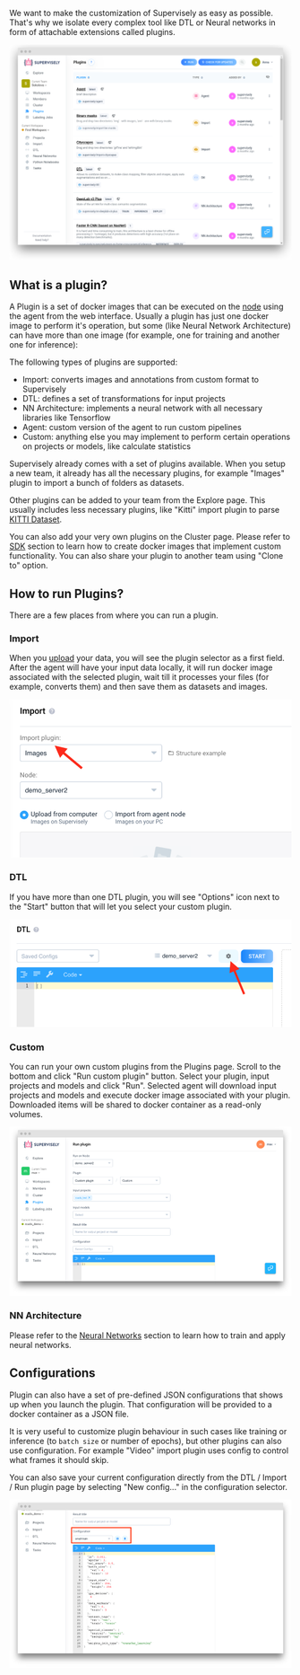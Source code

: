 We want to make the customization of Supervisely as easy as possible. That's why we isolate every complex tool like DTL or Neural networks in form of attachable extensions called plugins.

![](plugins_a.png)

## What is a plugin?

A Plugin is a set of docker images that can be executed on the [node](../agents/overview/index.md) using the agent from the web interface. Usually a plugin has just one docker image to perform it's operation, but some (like Neural Network Architecture) can have more than one image (for example, one for training and another one for inference): 

The following types of plugins are supported:

- Import: converts images and annotations from custom format to Supervisely
- DTL: defines a set of transformations for input projects
- NN Architecture: implements a neural network with all necessary libraries like Tensorflow
- Agent: custom version of the agent to run custom pipelines
- Custom: anything else you may implement to perform certain operations on projects or models, like calculate statistics

Supervisely already comes with a set of plugins available. When you setup a new team, it already has all the necessary plugins, for example "Images" plugin to import a bunch of folders as datasets.

Other plugins can be added to your team from the Explore page. This usually includes less necessary plugins, like "Kitti" import plugin to parse [KITTI Dataset](http://www.cvlibs.net/datasets/kitti/).

You can also add your very own plugins on the Cluster page. Please refer to [SDK](../../customization/sdk/README.md) section to learn how to create docker images that implement custom functionality. You can also share your plugin to another team using "Clone to" option.

## How to run Plugins?

There are a few places from where you can run a plugin.

### Import

When you [upload](../../data-organization/import-export.md) your data, you will see the plugin selector as a first field. After the agent will have your input data locally, it will run docker image associated with the selected plugin, wait till it processes your files (for example, converts them) and then save them as datasets and images.

![](import.png)

### DTL

If you have more than one DTL plugin, you will see "Options" icon next to the "Start" button that will let you select your custom plugin.

![](dtl.png)

### Custom

You can run your own custom plugins from the Plugins page. Scroll to the bottom and click "Run custom plugin" button. Select your plugin, input projects and models and click "Run". Selected agent will download input projects and models and execute docker image associated with your plugin. Downloaded items will be shared to docker container as a read-only volumes.  

![](custom.png)

### NN Architecture

Please refer to the [Neural Networks](../../neural-networks/overview/overview.md) section to learn how to train and apply neural networks. 

## Configurations

Plugin can also have a set of pre-defined JSON configurations that shows up when you launch the plugin. That configuration will be provided to a docker container as a JSON file.

It is very useful to customize plugin behaviour in such cases like training or inference (to `batch size` or number of epochs), but other plugins can also use configuration. For example "Video" import plugin uses config to control what frames it should skip. 
 
You can also save your current configuration directly from the DTL / Import / Run plugin page by selecting "New config..." in the configuration selector.  
 
![](config.png)
